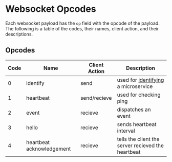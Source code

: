 # Websocket Opcodes

Each websocket payload has the `op` field with the opcode of the payload. The following is a table of the codes, their names, client action, and their descriptions.

## Opcodes

| Code | Name | Client Action | Description |
|---|---|---|---|
| 0 | identify | send | used for [identifying](identify.md) a microservice |
| 1 | heartbeat | send/recieve | used for checking ping |
| 2 | event | recieve | dispatches an event |
| 3 | hello | recieve | sends heartbeat interval |
| 4 | heartbeat acknowledgement | recieve | tells the client the server recieved the heartbeat |